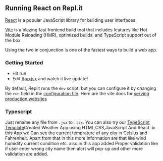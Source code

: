 ## Running React on Repl.it

[React](https://reactjs.org/) is a popular JavaScript library for building user interfaces.

[Vite](https://vitejs.dev/) is a blazing fast frontend build tool that includes features like Hot Module Reloading (HMR), optimized builds, and TypeScript support out of the box.

Using the two in conjunction is one of the fastest ways to build a web app.

### Getting Started
- Hit run
- Edit [App.jsx](#src/App.jsx) and watch it live update!

By default, Replit runs the `dev` script, but you can configure it by changing the `run` field in the [configuration file](#.replit). Here are the vite docs for [serving production websites](https://vitejs.dev/guide/build.html)

### Typescript

Just rename any file from `.jsx` to `.tsx`. You can also try our [TypeScript Template](https://replit.com/@replit/React-TypeScript)C r e a t e d   W e a t h e r   A p p   u s i n g   H T M L , C S S , J a v a S c r i p t   A n d   R e a c t .   i n   t h i s   A p p   w e   C a n   s e e   t h e   c u r r e n t   t e m p r a t u r e     o f   a n y   c i t y   i n   C e l s i u s   a n d   F a h r e n h e i t .   A p a r t   f r o m   t h a t   i n   t h i s   m o r e   i n f o r m a t i o n   a r e   t h a t   l i k e   w i n d   h u m i d i t y   c u r r e n t   c o n d i t i o n   e t c .   a l s o   i n   t h i s   a p p   a d d e d   P r o p e r   v a l i d a t i o n   l i k e   i f   u s e r   e n t e r   w r o n g   c i t y   n a m e   t h e n   a l e r t   w i l l   p o p - u p   a n d   o t h e r   m o r e   v a l i d a t i o n   a r e   a d d e d .  
 